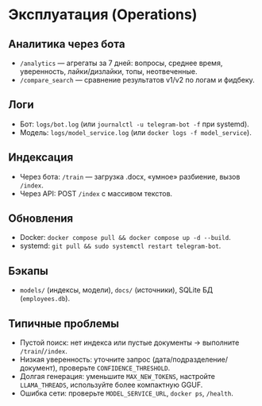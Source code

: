 # Эксплуатация (Operations)

## Аналитика через бота
- `/analytics` — агрегаты за 7 дней: вопросы, среднее время, уверенность, лайки/дизлайки, топы, неотвеченные.
- `/compare_search` — сравнение результатов v1/v2 по логам и фидбеку.

## Логи
- Бот: `logs/bot.log` (или `journalctl -u telegram-bot -f` при systemd).
- Модель: `logs/model_service.log` (или `docker logs -f model_service`).

## Индексация
- Через бота: `/train` — загрузка .docx, «умное» разбиение, вызов `/index`.
- Через API: POST `/index` с массивом текстов.

## Обновления
- Docker: `docker compose pull && docker compose up -d --build`.
- systemd: `git pull && sudo systemctl restart telegram-bot`.

## Бэкапы
- `models/` (индексы, модели), `docs/` (источники), SQLite БД (`employees.db`).

## Типичные проблемы
- Пустой поиск: нет индекса или пустые документы → выполните `/train`/`/index`.
- Низкая уверенность: уточните запрос (дата/подразделение/документ), проверьте `CONFIDENCE_THRESHOLD`.
- Долгая генерация: уменьшите `MAX_NEW_TOKENS`, настройте `LLAMA_THREADS`, используйте более компактную GGUF.
- Ошибка сети: проверьте `MODEL_SERVICE_URL`, `docker ps`, `/health`. 